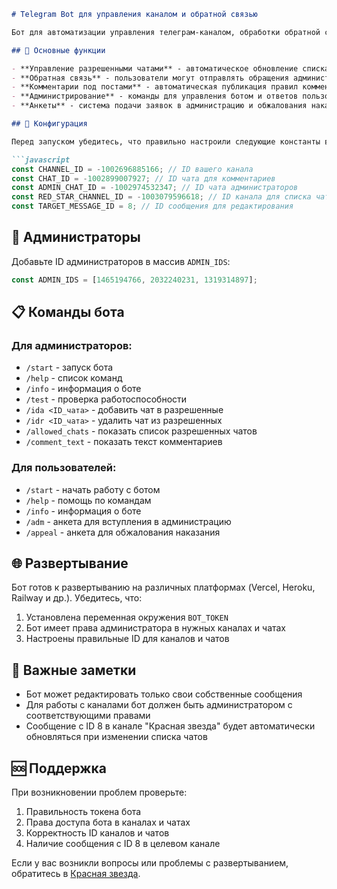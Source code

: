 ```markdown
# Telegram Bot для управления каналом и обратной связью

Бот для автоматизации управления телеграм-каналом, обработки обратной связи и модерации комментариев.

## 🚀 Основные функции

- **Управление разрешенными чатами** - автоматическое обновление списка чатов в канале
- **Обратная связь** - пользователи могут отправлять обращения администрации
- **Комментарии под постами** - автоматическая публикация правил комментариев
- **Администрирование** - команды для управления ботом и ответов пользователям
- **Анкеты** - система подачи заявок в администрацию и обжалования наказаний

## 🔧 Конфигурация

Перед запуском убедитесь, что правильно настроили следующие константы в коде:

```javascript
const CHANNEL_ID = -1002696885166; // ID вашего канала
const CHAT_ID = -1002899007927; // ID чата для комментариев
const ADMIN_CHAT_ID = -1002974532347; // ID чата администраторов
const RED_STAR_CHANNEL_ID = -1003079596618; // ID канала для списка чатов
const TARGET_MESSAGE_ID = 8; // ID сообщения для редактирования
```

## 👥 Администраторы

Добавьте ID администраторов в массив `ADMIN_IDS`:
```javascript
const ADMIN_IDS = [1465194766, 2032240231, 1319314897];
```

## 📋 Команды бота

### Для администраторов:
- `/start` - запуск бота
- `/help` - список команд
- `/info` - информация о боте
- `/test` - проверка работоспособности
- `/ida <ID_чата>` - добавить чат в разрешенные
- `/idr <ID_чата>` - удалить чат из разрешенных
- `/allowed_chats` - показать список разрешенных чатов
- `/comment_text` - показать текст комментариев

### Для пользователей:
- `/start` - начать работу с ботом
- `/help` - помощь по командам
- `/info` - информация о боте
- `/adm` - анкета для вступления в администрацию
- `/appeal` - анкета для обжалования наказания

## 🌐 Развертывание

Бот готов к развертыванию на различных платформах (Vercel, Heroku, Railway и др.). Убедитесь, что:

1. Установлена переменная окружения `BOT_TOKEN`
2. Бот имеет права администратора в нужных каналах и чатах
3. Настроены правильные ID для каналов и чатов

## 📝 Важные заметки

- Бот может редактировать только свои собственные сообщения
- Для работы с каналами бот должен быть администратором с соответствующими правами
- Сообщение с ID 8 в канале "Красная звезда" будет автоматически обновляться при изменении списка чатов

## 🆘 Поддержка

При возникновении проблем проверьте:
1. Правильность токена бота
2. Права доступа бота в каналах и чатах
3. Корректность ID каналов и чатов
4. Наличие сообщения с ID 8 в целевом канале


Если у вас возникли вопросы или проблемы с развертыванием, обратитесь в [Красная звезда](https://t.me/red_star_development).
